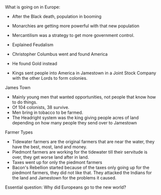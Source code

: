What is going on in Europe:

- After the Black death, population in booming
- Monarchies are getting more powerful with that new population
- Mercantilism was a strategy to get more government control.
- Explained Feudalism

- Christopher Columbus went and found America

- He found Gold instead

- Kings sent people into America in Jamestown in a Joint Stock Company with the other Lords to form colonies.

James Town

- Mainly young men that wanted opportunities, not people that know how to do things.
- Of 104 colonists, 38 survive.
- Men bring in tobacco to be farmed.
- The Headright system was the king giving people acres of land depending on how many people they send over to Jamestown

Farmer Types

- Tidewater farmers are the original farmers that are near the water, they have the best, most, land and money.
- Piedmont farmers are working for the tidewater till their servitude is over, they get worse land after in land.
- Taxes went up for only the piedmont farmers
- Bacon's Rebellion started because of the taxes only going up for the piedmont farmers, they did not like that. They attacked the Indians for the land and Jamestown for the problems it caused.

Essential question: Why did Europeans go to the new world?